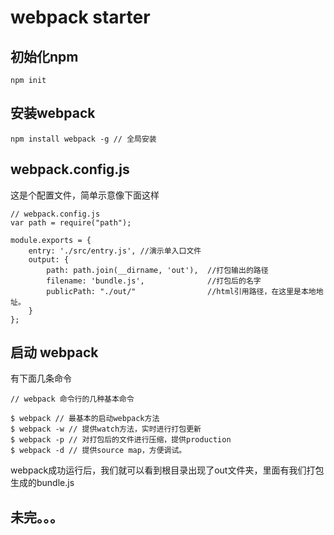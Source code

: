 # webpack starter
## 初始化npm
```
npm init
```

## 安装webpack
```
npm install webpack -g // 全局安装
```

## webpack.config.js
这是个配置文件，简单示意像下面这样
```
// webpack.config.js
var path = require("path");

module.exports = {
    entry: './src/entry.js', //演示单入口文件
    output: {
        path: path.join(__dirname, 'out'),  //打包输出的路径
        filename: 'bundle.js',              //打包后的名字
        publicPath: "./out/"                //html引用路径，在这里是本地地址。
    }
};
```

## 启动 webpack
有下面几条命令
```
// webpack 命令行的几种基本命令

$ webpack // 最基本的启动webpack方法
$ webpack -w // 提供watch方法，实时进行打包更新
$ webpack -p // 对打包后的文件进行压缩，提供production
$ webpack -d // 提供source map，方便调试。
```
webpack成功运行后，我们就可以看到根目录出现了out文件夹，里面有我们打包生成的bundle.js


## 未完。。。
